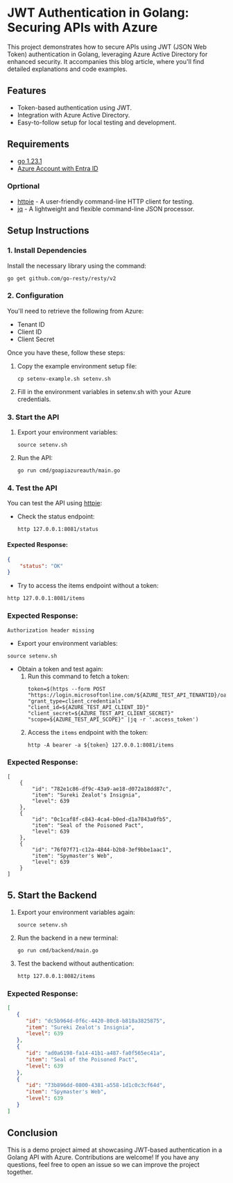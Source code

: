 # JWT Authentication in Golang: Securing APIs with Azure

This project demonstrates how to secure APIs using JWT (JSON Web Token) authentication in Golang, leveraging Azure Active Directory for enhanced security. It accompanies this blog article, where you'll find detailed explanations and code examples.

## Features
 - Token-based authentication using JWT.
 - Integration with Azure Active Directory.
 - Easy-to-follow setup for local testing and development.
## Requirements
 - [go 1.23.1](https://go.dev/dl/)
 - [Azure Account with Entra ID](https://portal.azure.com/)

### Oprtional
 - [httpie](https://httpie.io) - A user-friendly command-line HTTP client for testing.
 - [jq](https://jqlang.github.io/jq/) - A lightweight and flexible command-line JSON processor.

## Setup Instructions
### 1. Install Dependencies
Install the necessary library using the command:
```shell
go get github.com/go-resty/resty/v2 
```

### 2. Configuration
You'll need to retrieve the following from Azure:

 - Tenant ID
 - Client ID
 - Client Secret 

Once you have these, follow these steps:

1. Copy the example environment setup file:
   ```shell
   cp setenv-example.sh setenv.sh
   ```

2. Fill in the environment variables in setenv.sh with your Azure credentials.

### 3. Start the API
1. Export your environment variables:
   ```shell
   source setenv.sh
   ```

2. Run the API:
   ```shell
   go run cmd/goapiazureauth/main.go
   ```

### 4. Test the API
You can test the API using [httpie](https://httpie.io):

- Check the status endpoint:
  ```shell
  http 127.0.0.1:8081/status
  ```
#### Expected Response:
```json
{
    "status": "OK"
}
```

- Try to access the items endpoint without a token:
```shell
http 127.0.0.1:8081/items
```

### Expected Response:
```shell
Authorization header missing
```

- Export your environment variables:
```shell
source setenv.sh
```

 - Obtain a token and test again:
   1. Run this command to fetch a token:
      ```shell
      token=$(https --form POST "https://login.microsoftonline.com/${AZURE_TEST_API_TENANTID}/oauth2/v2.0/token" "grant_type=client_credentials" "client_id=${AZURE_TEST_API_CLIENT_ID}" "client_secret=${AZURE_TEST_API_CLIENT_SECRET}" "scope=${AZURE_TEST_API_SCOPE}" |jq -r '.access_token')
      ```
   2. Access the `items` endpoint with the token:
      ```shell
      http -A bearer -a ${token} 127.0.0.1:8081/items
      ```

### Expected Response:
```shell
[
    {
        "id": "782e1c86-df9c-43a9-ae18-d072a18dd87c",
        "item": "Sureki Zealot's Insignia",
        "level": 639
    },
    {
        "id": "0c1caf8f-c843-4ca4-b0ed-d1a7843a0fb5",
        "item": "Seal of the Poisoned Pact",
        "level": 639
    },
    {
        "id": "76f07f71-c12a-4844-b2b8-3ef9bbe1aac1",
        "item": "Spymaster's Web",
        "level": 639
    }
]
```

## 5. Start the Backend
1. Export your environment variables again:
   ```shell
   source setenv.sh
   ```

2. Run the backend in a new terminal:
   ```shell
   go run cmd/backend/main.go
   ```

3. Test the backend without authentication:
   ```shell
   http 127.0.0.1:8082/items
   ```

### Expected Response:
```json
[
   {
      "id": "dc5b964d-0f6c-4420-80c8-b818a3825875",
      "item": "Sureki Zealot's Insignia",
      "level": 639
   },
   {
      "id": "ad0a6198-fa14-41b1-a487-fa0f565ec41a",
      "item": "Seal of the Poisoned Pact",
      "level": 639
   },
   {
      "id": "73b896dd-0800-4381-a558-1d1c0c3cf64d",
      "item": "Spymaster's Web",
      "level": 639
   }
]
```

## Conclusion
This is a demo project aimed at showcasing JWT-based authentication in a Golang API with Azure. Contributions are welcome! If you have any questions, feel free to open an issue so we can improve the project together.
